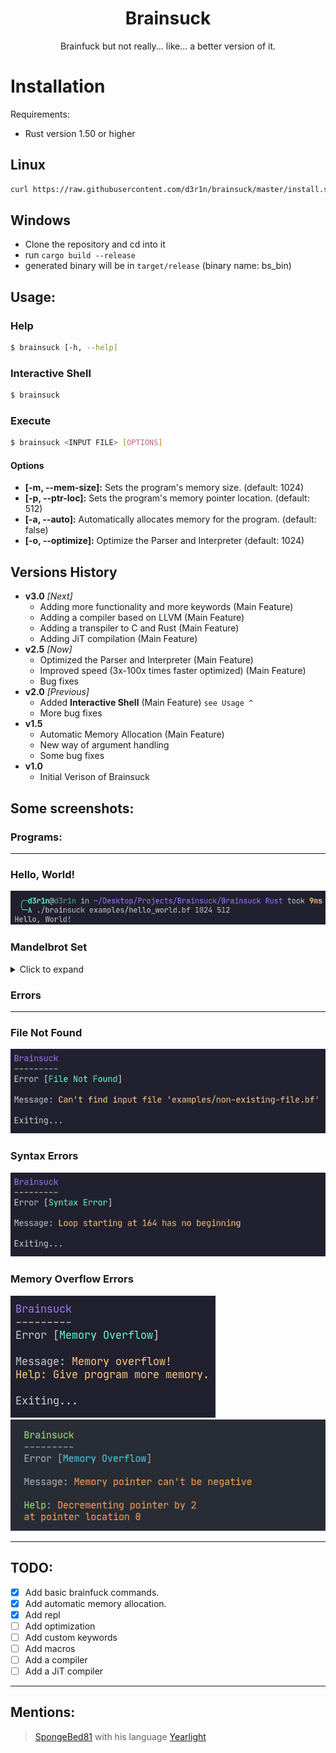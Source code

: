 <div align="center">
	<h1>Brainsuck</h1>
	Brainfuck but not really... like... a better version of it.
</div>

<h1>Installation</h1>

Requirements:

- Rust version 1.50 or higher

<h2>Linux</h2>

```bash
curl https://raw.githubusercontent.com/d3r1n/brainsuck/master/install.sh | bash
```

<h2>Windows</h2>

- Clone the repository and cd into it
- run `cargo build --release`
- generated binary will be in `target/release` (binary name: bs_bin)

<h2>Usage:</h2>

<h3>Help</h3>

```bash
$ brainsuck [-h, --help]
```

<h3>Interactive Shell</h3>

```bash
$ brainsuck
```

<h3>Execute</h3>

```bash
$ brainsuck <INPUT FILE> [OPTIONS]
```

<h4>Options</h4>

- **[-m, --mem-size]:** Sets the program's memory size. 			(default: 1024)
- **[-p, --ptr-loc]:** Sets the program's memory pointer location. 	(default: 512)
- **[-a, --auto]:** Automatically allocates memory for the program. (default: false)
- **[-o, --optimize]:** Optimize the Parser and Interpreter 		(default: 1024)

<h2>Versions History</h2>

- **v3.0** *[Next]*
	* Adding more functionality and more keywords (Main Feature)
	* Adding a compiler based on LLVM (Main Feature)
	* Adding a transpiler to C and Rust (Main Feature)
	* Adding JiT compilation (Main Feature)
- **v2.5** *[Now]*
	* Optimized the Parser and Interpreter (Main Feature)
	* Improved speed (3x-100x times faster optimized) (Main Feature)
	* Bug fixes
- **v2.0** *[Previous]*
	* Added **Interactive Shell** (Main Feature) `see Usage ^`
	* More bug fixes
- **v1.5**
	* Automatic Memory Allocation (Main Feature)
	* New way of argument handling
	* Some bug fixes
- **v1.0**
	* Initial Verison of Brainsuck

<h2>Some screenshots:</h2>

<h3>Programs:</h3>

---

<h3>Hello, World!</h3>
<img src="./assets/hello_world.png" alt="">

<h3>Mandelbrot Set</h3>

<details>

<summary>Click to expand</summary>
<img src="./assets/mandel_brot.png">

</details>

<h3>Errors</h3>

---

<h3>File Not Found</h3>
<img src="./assets/file_not_found.png" alt="">

<h3>Syntax Errors</h3>
<img src="./assets/syntax_error.png" alt="">

<h3>Memory Overflow Errors</h3>
<img src="./assets/memory_overflow.png" alt="">
<img src="./assets/neg_ptr.png" alt="">

---

<h2>TODO:</h2>

- [X]   Add basic brainfuck commands.
- [X]   Add automatic memory allocation.
- [X]	Add repl
- [ ]   Add optimization
- [ ]   Add custom keywords
- [ ]   Add macros
- [ ]   Add a compiler
- [ ]   Add a JiT compiler

---

<h2>Mentions:</h2>

> [SpongeBed81](https://github.com/SpongeBed81) with his language [Yearlight](https://github.com/SpongeBed81/yearlight)
